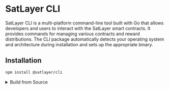 # SatLayer CLI

SatLayer CLI is a multi-platform command-line tool built with Go that allows developers and users to interact with the SatLayer smart contracts.
It provides commands for managing various contracts and reward distributions.
The CLI package automatically detects your operating system and architecture during installation and sets up the appropriate binary.

## Installation

```bash
npm install @satlayer/cli
```

<details>
<summary>Build from Source</summary>

1. Clone the repository
2. Install dependencies: `pnpm install`
3. Build the CLI: `pnpm build`

The source code is organized as follows:

- **Source Code**: Located in `modules/cosmwasm-cli`
- **Platform-specific Packages**: Located in `packages/cli/cli-{os}-{arch}`
- **NPM Package Wrapper**: Located in `packages/cli`

</details>
